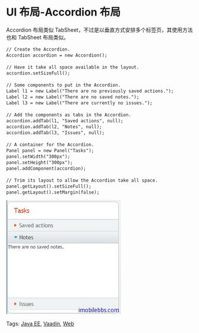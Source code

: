 # UI 布局-Accordion 布局

Accordion 布局类似 TabSheet，不过是以垂直方式安排多个标签页，其使用方法也和 TabSheet 布局类似。

```
// Create the Accordion.
Accordion accordion = new Accordion();
 
// Have it take all space available in the layout.
accordion.setSizeFull();
 
// Some components to put in the Accordion.
Label l1 = new Label("There are no previously saved actions.");
Label l2 = new Label("There are no saved notes.");
Label l3 = new Label("There are currently no issues.");
 
// Add the components as tabs in the Accordion.
accordion.addTab(l1, "Saved actions", null);
accordion.addTab(l2, "Notes", null);
accordion.addTab(l3, "Issues", null);
 
// A container for the Accordion.
Panel panel = new Panel("Tasks");
panel.setWidth("300px");
panel.setHeight("300px");
panel.addComponent(accordion);
 
// Trim its layout to allow the Accordion take all space.
panel.getLayout().setSizeFull();
panel.getLayout().setMargin(false);
```

![](images/87.png)

Tags: [Java EE](http://www.imobilebbs.com/wordpress/archives/tag/java-ee), [Vaadin](http://www.imobilebbs.com/wordpress/archives/tag/vaadin), [Web](http://www.imobilebbs.com/wordpress/archives/tag/web)